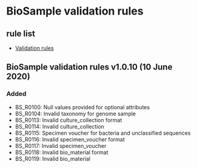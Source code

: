 # BioSample validation rules  

## rule list  

* [Validation rules](https://docs.google.com/spreadsheets/d/1f5YpGvznU7_Smt3Ayv9MdDnGlOIwP5jRxwindXQ18Oc/edit#gid=0)  

## BioSample validation rules v1.0.10 (10 June 2020)  

### Added  

* BS_R0100: Null values provided for optional attributes  
* BS_R0104: Invalid taxonomy for genome sample  
* BS_R0113: Invalid culture_collection format   
* BS_R0114: Invalid culture_collection   
* BS_R0115: Specimen voucher for bacteria and unclassified sequences  
* BS_R0116: Invalid specimen_voucher format  
* BS_R0117: Invalid specimen_voucher   
* BS_R0118: Invalid bio_material format    
* BS_R0119: Invalid bio_material  





